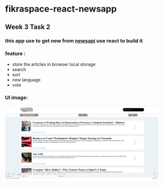 # fikraspace-react-newsapp
## Week 3 Task 2
### this app use to get new from [newsapi](https://newsapi.org/) use react to build it

### feature :

* store the articles in browser local storage
* search 
* sort
* new language
* vote 

### UI image:

![Image of index](/index.png)
